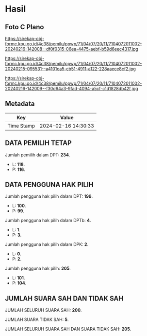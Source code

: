 # Hasil

## Foto C Plano

https://sirekap-obj-formc.kpu.go.id/4c38/pemilu/ppwp/71/04/07/20/11/7104072011002-20240216-142008--df0f0315-06ea-4475-aebf-b59d6eec4317.jpg

https://sirekap-obj-formc.kpu.go.id/4c38/pemilu/ppwp/71/04/07/20/11/7104072011002-20240215-095531--a4101ca5-cb51-4911-a122-228aaece8cf2.jpg

https://sirekap-obj-formc.kpu.go.id/4c38/pemilu/ppwp/71/04/07/20/11/7104072011002-20240216-142009--f30d64a3-9fad-4094-a5cf-c1d1828db42f.jpg


## Metadata

| Key        | Value               |
| ---------- | ------------------- |
| Time Stamp | 2024-02-16 14:30:33 |


## DATA PEMILIH TETAP

Jumlah pemilih dalam DPT: **234**.
 * L: **118**.
 * P: **116**.

## DATA PENGGUNA HAK PILIH

Jumlah pengguna hak pilih dalam DPT: **199**.
 * L: **100**.
 * P: **99**.

Jumlah pengguna hak pilih dalam DPTb: **4**.
 * L: **1**.
 * P: **3**.

Jumlah pengguna hak pilih dalam DPK: **2**.
 * L: **0**.
 * P: **2**.

Jumlah pengguna hak pilih: **205**.
 * L: **101**.
 * P: **104**.

## JUMLAH SUARA SAH DAN TIDAK SAH

JUMLAH SELURUH SUARA SAH: **200**.

JUMLAH SUARA TIDAK SAH: **5**.

JUMLAH SELURUH SUARA SAH DAN SUARA TIDAK SAH: **205**.


